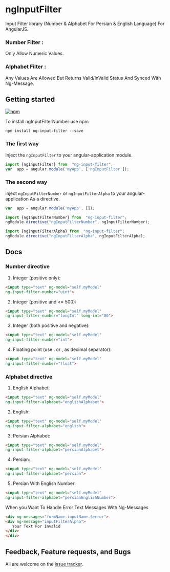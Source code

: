 
# ngInputFilter

Input Filter library (Number & Alphabet For Persian & English Language) For AngularJS.

### Number Filter : 
Only Allow Numeric Values.


### Alphabet Filter : 
Any Values Are Allowed But Returns Valid/InValid Status And Synced With Ng-Message.


  

## Getting started



[![npm](https://img.shields.io/npm/v/ng-input-filter?style=flat-square)](https://www.npmjs.com/package/ng-input-filter)

To install ngInputFilterNumber use npm
```
npm install ng-input-filter --save
```
### The first way

Inject the `ngInputFilter` to  your angular-application module.

```javascript
import {ngInputFilter} from  "ng-input-filter";
var  app = angular.module('myApp', ['ngInputFilter']);
```
### The second way

inject `ngInputFilterNumber` or `ngInputFilterAlpha` to  your angular-application As a directive.

```javascript
var  app = angular.module('myApp', []);

import {ngInputFilterNumber} from  "ng-input-filter";
ngModule.directive("ngInputFilterNumber", ngInputFilterNumber);

import {ngInputFilterAlpha} from  "ng-input-filter";
ngModule.directive("ngInputFilterAlpha", ngInputFilterAlpha);
```


## Docs
### Number directive

 1. Integer (positive only):
 ```html
<input type="text" ng-model="self.myModel"
ng-input-filter-number="uint">
```

 2. Integer (positive and <= 500):
 ```html
<input type="text" ng-model="self.myModel"
ng-input-filter-number="longInt" long-int="80">
```

 3. Integer (both positive and negative):
 ```html
<input type="text" ng-model="self.myModel"
ng-input-filter-number="int">
```

 4. Floating point (use . or , as decimal separator):
 ```html
<input type="text" ng-model="self.myModel"
ng-input-filter-number="float">
```

  ### Alphabet directive

 1. English Alphabet:
 ```html
<input type="text" ng-model="self.myModel"
ng-input-filter-alphabet="englishAlphabet">
```

 2. English:
 ```html
<input type="text" ng-model="self.myModel"
ng-input-filter-alphabet="english">
```

 3. Persian Alphabet:
 ```html
<input type="text" ng-model="self.myModel"
ng-input-filter-alphabet="persianAlphabet">
```

 4. Persian:
 ```html
<input type="text" ng-model="self.myModel"
ng-input-filter-alphabet="persian">
```

 5. Persian With English Number:
 ```html
<input type="text" ng-model="self.myModel"
ng-input-filter-alphabet="persianEnglishNumber">
```

When you Want To Handle Error Text Messages With Ng-Messages
 ```html
<div ng-messages="formName.inputName.$error">
<div ng-message="inputFilterAlpha">
	Your Text For Invalid
</div>
</div>
```



## Feedback, Feature requests, and Bugs
All are welcome on the [issue tracker](https://github.com/A20Group/ng-input-filter/issues).